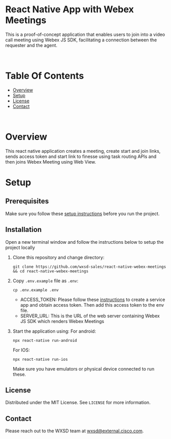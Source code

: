 # React Native App with Webex Meetings

This is a proof-of-concept application that enables users to join into a video call meeting using Webex JS SDK, facilitating a connection between the requester and the agent.

</br >

# Table Of Contents

- [Overview](#overview)
- [Setup](#setup)
- [License](#license)
- [Contact](#contact)

<br />

# Overview

This react native application creates a meeting, create start and join links, sends access token and start link to finesse using task routing APIs and then joins Webex Meeting using Web View.

# Setup

## Prerequisites

Make sure you follow these [setup instructions](https://reactnative.dev/docs/set-up-your-environment) before you run the project.

## Installation

Open a new terminal window and follow the instructions below to setup the project locally
1. Clone this repository and change directory:

   ```
   git clone https://github.com/wxsd-sales/react-native-webex-meetings && cd react-native-webex-meetings
   ```

2. Copy `.env.example` file as `.env`:

   ```
   cp .env.example .env
   ```
   - ACCESS_TOKEN: Please follow these [instructions](https://developer.webex.com/docs/service-apps-as-g2g-meeting-facilitator-guide) to create a service app and obtain access token. Then add this access token to the env file.
   - SERVER_URL: This is the URL of the web server containing Webex JS SDK which renders Webex Meetings

3. Start the application using:
   For android:
   ```
   npx react-native run-android
   ```
   For IOS:
   ```
   npx react-native run-ios
   ```
   Make sure you have emulators or physical device connected to run these.

<!-- LICENSE -->

## License

Distributed under the MIT License. See `LICENSE` for more information.

<!-- CONTACT -->

## Contact

Please reach out to the WXSD team at [wxsd@external.cisco.com](mailto:wxsd@external.cisco.com?cc=ashessin@cisco.com&subject=Azure%20Group%20Sync).
